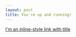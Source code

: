 ```yaml
---
layout: post
title: You're up and running!
---
```


[I'm an inline-style link with title](../Vaibhav2001.github.io/_posts/post1.md)
